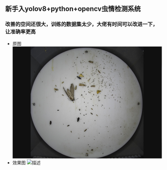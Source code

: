 ## 新手入yolov8+python+opencv虫情检测系统

### 改善的空间还很大，训练的数据集太少，大佬有时间可以改进一下，让准确率更高
- 原图
![描述](pic/initial/10.jpg)
- 效果图
![描述](pic/predict.png)
